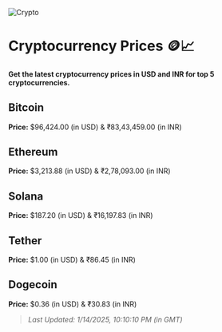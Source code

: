 
![Crypto](https://www.techguide.com.au/wp-content/uploads/2020/11/crypto3.jpeg)

# Cryptocurrency Prices 🪙📈

#### Get the latest cryptocurrency prices in USD and INR for top 5 cryptocurrencies.

## Bitcoin

**Price:** $96,424.00 (in USD) & ₹83,43,459.00 (in INR)

## Ethereum

**Price:** $3,213.88 (in USD) & ₹2,78,093.00 (in INR)

## Solana

**Price:** $187.20 (in USD) & ₹16,197.83 (in INR)

## Tether

**Price:** $1.00 (in USD) & ₹86.45 (in INR)

## Dogecoin

**Price:** $0.36 (in USD) & ₹30.83 (in INR)

> _Last Updated: 1/14/2025, 10:10:10 PM (in GMT)_
